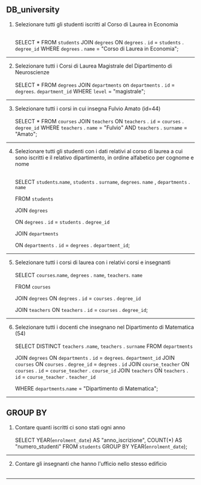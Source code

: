 ## DB_university

1. Selezionare tutti gli studenti iscritti al Corso di Laurea in Economia
   <br><br>

   SELECT \* FROM `students`
   JOIN `degrees`
   ON `degrees` . `id` = `students` . `degree_id`
   WHERE `degrees` . `name` = "Corso di Laurea in Economia";

---

2. Selezionare tutti i Corsi di Laurea Magistrale del Dipartimento di
   Neuroscienze <br><br>
   SELECT \* FROM `degrees`
   JOIN `departments`
   on `departments` . `id` = `degrees`. `department_id`
   WHERE `level` = "magistrale";

---

3. Selezionare tutti i corsi in cui insegna Fulvio Amato (id=44)
   <br><br>
   SELECT \* FROM `courses`
   JOIN `teachers`
   ON `teachers` . `id` = `courses` . `degree_id`
   WHERE `teachers` . `name` = "Fulvio"
   AND `teachers` . `surname` = "Amato";

---

4. Selezionare tutti gli studenti con i dati relativi al corso di laurea a cui
   sono iscritti e il relativo dipartimento, in ordine alfabetico per cognome e
   nome <br><br>

   SELECT `students`.`name`, `students` . `surname`, `degrees`. `name` , `departments` . `name`

   FROM `students`

   JOIN `degrees`

   ON `degrees` . `id` = `students` . `degree_id`

   JOIN `departments`

   ON `departments` . `id` = `degrees` . `department_id`;

---

5. Selezionare tutti i corsi di laurea con i relativi corsi e insegnanti <br><br>
   SELECT `courses`.`name`, `degrees` . `name`, `teachers`. `name`

   FROM `courses`

   JOIN `degrees`
   ON `degrees` . `id` = `courses` . `degree_id`

   JOIN `teachers`
   ON `teachers` . `id` = `courses` . `degree_id`;

---

6. Selezionare tutti i docenti che insegnano nel Dipartimento di Matematica (54) <br><br>
   SELECT DISTINCT `teachers` .`name`, `teachers` . `surname`
   FROM `departments`

   JOIN `degrees` ON `departments` . `id` = `degrees`. `department_id`
   JOIN `courses` ON `courses` . `degree_id` = `degrees` . `id`
   JOIN `course_teacher` ON `courses` . `id` = `course_teacher` . `course_id`
   JOIN `teachers` ON `teachers` . `id` = `course_teacher` . `teacher_id`

   WHERE `departments`.`name` = "Dipartimento di Matematica";

---

## GROUP BY

1. Contare quanti iscritti ci sono stati ogni anno <br><br>
   SELECT YEAR(`enrolment_date`) AS "anno_iscrizione", COUNT(\*) AS "numero_studenti"
   FROM `students`
   GROUP BY YEAR(`enrolment_date`);

---

2. Contare gli insegnanti che hanno l'ufficio nello stesso edificio <br><br>

---
